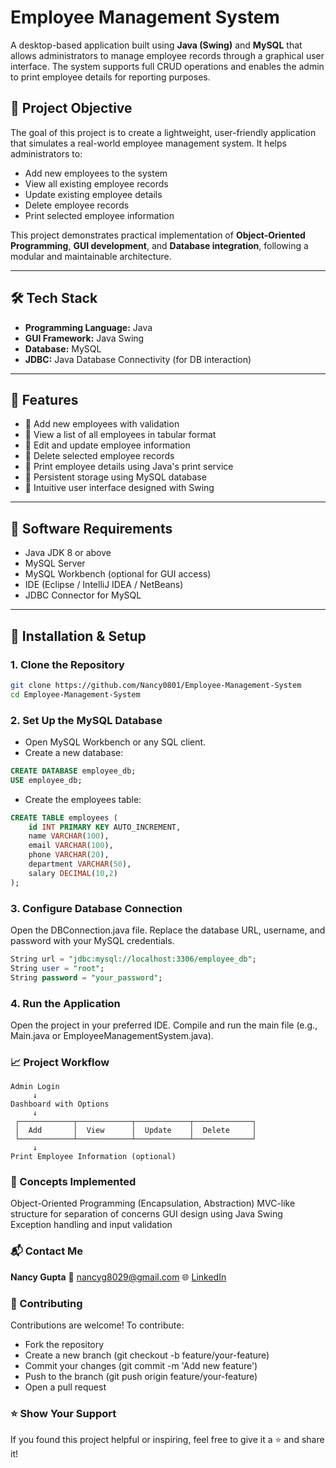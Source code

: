 # Employee Management System

A desktop-based application built using **Java (Swing)** and **MySQL** that allows administrators to manage employee records through a graphical user interface. The system supports full CRUD operations and enables the admin to print employee details for reporting purposes.

## 🚀 Project Objective

The goal of this project is to create a lightweight, user-friendly application that simulates a real-world employee management system. It helps administrators to:

- Add new employees to the system
- View all existing employee records
- Update existing employee details
- Delete employee records
- Print selected employee information

This project demonstrates practical implementation of **Object-Oriented Programming**, **GUI development**, and **Database integration**, following a modular and maintainable architecture.

---

## 🛠️ Tech Stack

- **Programming Language:** Java
- **GUI Framework:** Java Swing
- **Database:** MySQL
- **JDBC:** Java Database Connectivity (for DB interaction)

---

## 📂 Features

- 🔹 Add new employees with validation
- 🔹 View a list of all employees in tabular format
- 🔹 Edit and update employee information
- 🔹 Delete selected employee records
- 🔹 Print employee details using Java's print service
- 🔹 Persistent storage using MySQL database
- 🔹 Intuitive user interface designed with Swing

---

## 📌 Software Requirements

- Java JDK 8 or above
- MySQL Server
- MySQL Workbench (optional for GUI access)
- IDE (Eclipse / IntelliJ IDEA / NetBeans)
- JDBC Connector for MySQL

---

## 🔧 Installation & Setup

### 1. Clone the Repository
```bash
git clone https://github.com/Nancy0801/Employee-Management-System
cd Employee-Management-System
```

### 2. Set Up the MySQL Database
- Open MySQL Workbench or any SQL client.
- Create a new database:
```sql
CREATE DATABASE employee_db;
USE employee_db;
```

- Create the employees table:
```sql
CREATE TABLE employees (
    id INT PRIMARY KEY AUTO_INCREMENT,
    name VARCHAR(100),
    email VARCHAR(100),
    phone VARCHAR(20),
    department VARCHAR(50),
    salary DECIMAL(10,2)
);
```

### 3. Configure Database Connection
Open the DBConnection.java file.
Replace the database URL, username, and password with your MySQL credentials.
```sql
String url = "jdbc:mysql://localhost:3306/employee_db";
String user = "root";
String password = "your_password";
```

### 4. Run the Application
Open the project in your preferred IDE.
Compile and run the main file (e.g., Main.java or EmployeeManagementSystem.java).

### 📈 Project Workflow
```Plaintext
Admin Login
     ↓
Dashboard with Options
     ↓
 ┌────────────┬────────────┬────────────┬─────────────┐
 │  Add       │  View      │  Update    │  Delete     │
 └────────────┴────────────┴────────────┴─────────────┘
     ↓
Print Employee Information (optional)
```

### 🧠 Concepts Implemented
Object-Oriented Programming (Encapsulation, Abstraction)
MVC-like structure for separation of concerns
GUI design using Java Swing
Exception handling and input validation

### 📬 Contact Me
**Nancy Gupta**
📧 nancyg8029@gmail.com
🌐 [LinkedIn](http://www.linkedin.com/in/nancy-gupta-784b5025a)

### 🤝 Contributing
Contributions are welcome!
To contribute:
- Fork the repository
- Create a new branch (git checkout -b feature/your-feature)
- Commit your changes (git commit -m 'Add new feature')
- Push to the branch (git push origin feature/your-feature)
- Open a pull request

### ⭐️ Show Your Support
If you found this project helpful or inspiring, feel free to give it a ⭐️ and share it!
